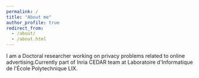 ```yaml
---
permalink: /
title: "About me"
author_profile: true
redirect_from: 
  - /about/
  - /about.html
---
```


I am a Doctoral researcher working on privacy problems related to online advertising.Currently part of Inria CEDAR team at Laboratoire d'Informatique de l'École Polytechnique LIX.

